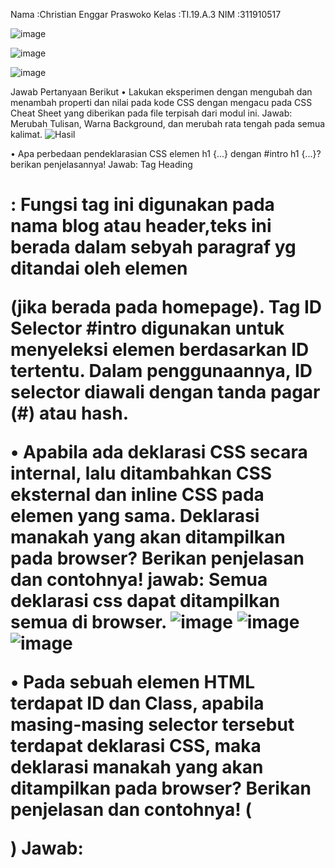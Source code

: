  Nama  :Christian Enggar Praswoko
 Kelas :TI.19.A.3
 NIM :311910517

![image](https://user-images.githubusercontent.com/81626901/113732569-e5346d80-9723-11eb-831e-3c9432b3403c.png)

![image](https://user-images.githubusercontent.com/81626901/113732642-f1b8c600-9723-11eb-99d4-1970849ee391.png)

![image](https://user-images.githubusercontent.com/81626901/113732703-fed5b500-9723-11eb-9d61-0106346946fc.png)


 Jawab Pertanyaan Berikut
•	Lakukan eksperimen dengan mengubah dan menambah properti dan nilai pada kode CSS dengan mengacu pada CSS Cheat Sheet yang diberikan pada file terpisah dari modul ini.
  Jawab:  Merubah Tulisan, Warna Background, dan merubah rata tengah pada semua kalimat.
          ![Hasil](https://user-images.githubusercontent.com/81626901/113724093-33457300-971c-11eb-955f-9bb5f5afab07.png)
          
• Apa perbedaan pendeklarasian CSS elemen h1 {...} dengan #intro h1 {...}? berikan penjelasannya!
  Jawab:  Tag Heading <h1> : Fungsi tag ini digunakan pada nama blog atau header,teks ini berada dalam sebyah paragraf yg ditandai oleh elemen <p> (jika berada pada homepage).
          Tag ID Selector #intro digunakan untuk menyeleksi elemen berdasarkan ID tertentu. Dalam penggunaannya, ID selector diawali dengan tanda pagar (#) atau hash.
 
• Apabila ada deklarasi CSS secara internal, lalu ditambahkan CSS eksternal dan inline CSS pada elemen yang sama. Deklarasi manakah yang akan ditampilkan pada browser? Berikan penjelasan dan contohnya!
  jawab:  Semua deklarasi css dapat ditampilkan semua di browser.
          ![image](https://user-images.githubusercontent.com/81626901/113727972-db107000-971f-11eb-92f2-7eaba6501d46.png)
          ![image](https://user-images.githubusercontent.com/81626901/113728027-e6fc3200-971f-11eb-99d7-dabcf3333889.png)
          ![image](https://user-images.githubusercontent.com/81626901/113728081-f1b6c700-971f-11eb-848b-4b5455df7010.png)

• Pada sebuah elemen HTML terdapat ID dan Class, apabila masing-masing selector tersebut terdapat deklarasi CSS, maka deklarasi manakah yang akan ditampilkan pada browser? Berikan penjelasan dan contohnya! ( <p id="paragraf-1" class="text-paragraf"> )
  Jawab:  
